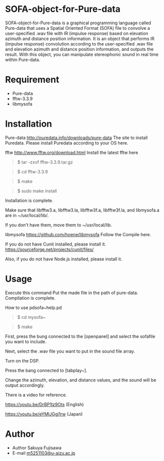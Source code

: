 # SOFA-object-for-Pure-data
SOFA-object-for-Pure-data is a graphical programming language called Pure-data that uses a Spatial Oriented Format (SOFA) file to convolve a user-specified .wav file with IR (impulse response) based on elevation azimuth and distance position information.
It is an object that performs IR (impulse response) convolution according to the user-specified .wav file and elevation azimuth and distance position information, and outputs the result.
With this object, you can manipulate stereophonic sound in real time within Pure-data.


# Requirement

* Pure-data
* fftw-3.3.9
* libmysofa



# Installation
Pure-data
http://puredata.info/downloads/pure-data
The site to install Puredata.
Please install Puredata according to your OS here.

fftw
http://www.fftw.org/download.html
Install the latest fftw here

> $ tar -zxvf fftw-3.3.9.tar.gz

> $ cd fftw-3.3.9

> $ make

> $ sudo make install

Installation is complete.

Make sure that libfftw3.a, libfftw3.la, libfftw3f.a, libfftw3f.la, and libmysofa.a are in ~/usr/local/lib/.

If you don't have them, move them to ~/usr/local/lib.


libmysofa
https://github.com/hoene/libmysofa
Follow the Compile here.

If you do not have Cunit installed, please install it.
https://sourceforge.net/projects/cunit/files/

Also, if you do not have Node.js installed, please install it.


# Usage
Execute this command
Put the made file in the path of pure-data.
Compilation is complete.

How to use pdsofa~help.pd

> $ cd mysofa~

> $ make

First, press the bung connected to the [openpanel] and select the sofafile you want to include.

Next, select the .wav file you want to put in the sound file array.

Turn on the DSP.

Press the bang connected to [tabplay~].

Change the azimuth, elevation, and distance values, and the sound will be output accordingly.

There is a video for reference.

https://youtu.be/DrBP1Iz9Ots 
(English)

https://youtu.be/eYMlJGgj1rw 
(Japan)

# Author
* Author Sakuya Fujisawa
* E-mail m5251103@u-aizu.ac.jp

